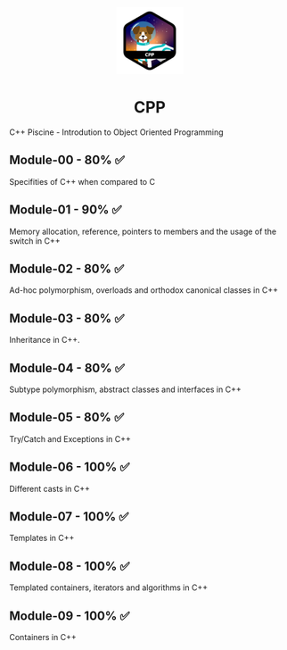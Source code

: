 <div align="center">
<a><img height="120px" src="https://github.com/fesper-s/fesper-s/blob/main/src/42_badges/cppn.png"></a>

# CPP
</div>

C++ Piscine - Introdution to Object Oriented Programming

## Module-00 - 80% ✅
Specifities of C++ when compared to C
## Module-01 - 90% ✅
Memory allocation, reference, pointers to members and the usage of the switch in C++
## Module-02 - 80% ✅
Ad-hoc polymorphism, overloads and orthodox canonical classes in C++
## Module-03 - 80% ✅
Inheritance in C++. 
## Module-04 - 80% ✅
Subtype polymorphism, abstract classes and interfaces in C++
## Module-05 - 80% ✅
Try/Catch and Exceptions in C++
## Module-06 - 100% ✅
Different casts in C++
## Module-07 - 100% ✅
Templates in C++
## Module-08 - 100% ✅
Templated containers, iterators and algorithms in C++
## Module-09 - 100% ✅
Containers in C++
